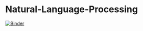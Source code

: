 # Natural-Language-Processing
[![Binder](https://mybinder.org/badge_logo.svg)](https://mybinder.org/v2/gh/LEAN-96/Natural-Language-Processing.git/HEAD?labpath=notebooks)